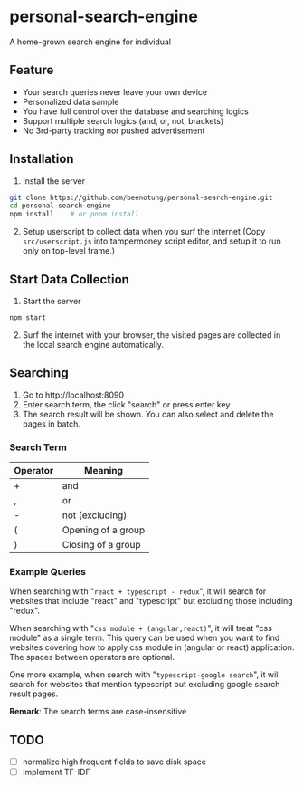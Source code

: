 # personal-search-engine

A home-grown search engine for individual

## Feature

- Your search queries never leave your own device
- Personalized data sample
- You have full control over the database and searching logics
- Support multiple search logics (and, or, not, brackets)
- No 3rd-party tracking nor pushed advertisement

## Installation

1. Install the server

```bash
git clone https://github.com/beenotung/personal-search-engine.git
cd personal-search-engine
npm install    # or pnpm install
```

2. Setup userscript to collect data when you surf the internet
   (Copy `src/userscript.js` into tampermoney script editor, and setup it to run only on top-level frame.)

## Start Data Collection

1. Start the server

```bash
npm start
```

2. Surf the internet with your browser, the visited pages are collected in the local search engine automatically.

## Searching

1. Go to http://localhost:8090
2. Enter search term, the click "search" or press enter key
3. The search result will be shown.
   You can also select and delete the pages in batch.

### Search Term

| Operator | Meaning            |
| -------- | ------------------ |
| +        | and                |
| ,        | or                 |
| -        | not (excluding)    |
| (        | Opening of a group |
| )        | Closing of a group |

### Example Queries

When searching with "`react + typescript - redux`", it will search for websites that include "react" and "typescript" but excluding those including "redux".

When searching with "`css module + (angular,react)`", it will treat "css module" as a single term. This query can be used when you want to find websites covering how to apply css module in (angular or react) application.
The spaces between operators are optional.

One more example, when search with "`typescript-google search`", it will search for websites that mention typescript but excluding google search result pages.

**Remark**: The search terms are case-insensitive

## TODO

- [ ] normalize high frequent fields to save disk space
- [ ] implement TF-IDF
